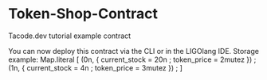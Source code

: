 # Token-Shop-Contract
Tacode.dev tutorial example contract


You can now deploy this contract via the CLI or in the LIGOlang IDE. 
Storage example: 
Map.literal [ (0n, { current_stock = 20n ; token_price = 2mutez }) ; (1n, { current_stock = 4n ; token_price = 3mutez }) ; ]

